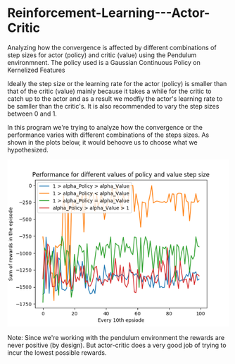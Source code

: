 # Reinforcement-Learning---Actor-Critic

Analyzing how the convergence is affected by different combinations of step sizes for actor (policy) and critic (value) using the Pendulum environmnent. The policy used is a Gaussian Continuous Policy on Kernelized Features

Ideally the step size or the learning rate for the actor (policy) is smaller than that of the critic (value) mainly because it takes a while for the critic to catch up to the actor and as a result we modfiy the actor's learning rate to be samller than the critic's.
It is also recommended to vary the step sizes between 0 and 1.

In this program we're trying to analyze how the convergence or the performance varies with different combinations of the steps sizes. As shown in the plots below, it would behoove us to choose what we hypothesized.

![image](all_plots.png)


Note: Since we're working with the pendulum environment the rewards are never positive (by design). But actor-critic does a very good job of trying to incur the lowest possible rewards.
